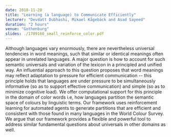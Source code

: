 ```yaml
---
date: 2018-11-28
title: "Learning (a language) to Communicate Efficiently"
lecturer: "Devdatt Dubhashi, Mikael Kågebäck and Asad Sayeed"
duration: "2 hours"
venue: "Gothenburg"
slides: ./1709160_small_reinforce_color.pdf
---
```




Although languages vary enormously, there are nevertheless universal tendencies in word meanings, such that similar or identical meanings often appear in unrelated languages. A major question is how to account for such semantic universals and variation of the lexicon in a principled and unified way. An influential approach to this question proposes that word meanings may reflect adaptation to pressure for efficient communication -- this principle holds that languages are under pressure to be simultaneously informative (so as to support effective communication) and simple (so as to minimize cognitive load). We offer computational support for this principle in the domain of color words i.e, how languages partition the semantic space of colours by linguistic terms. Our framework uses reinforcement learning for automated agents to generate partitions that are efficient and consistent with those found in many languages in the World Colour Survey. We argue that our framework provides a flexible and powerful tool to address similar fundamental questions about universals in other domains as well.




